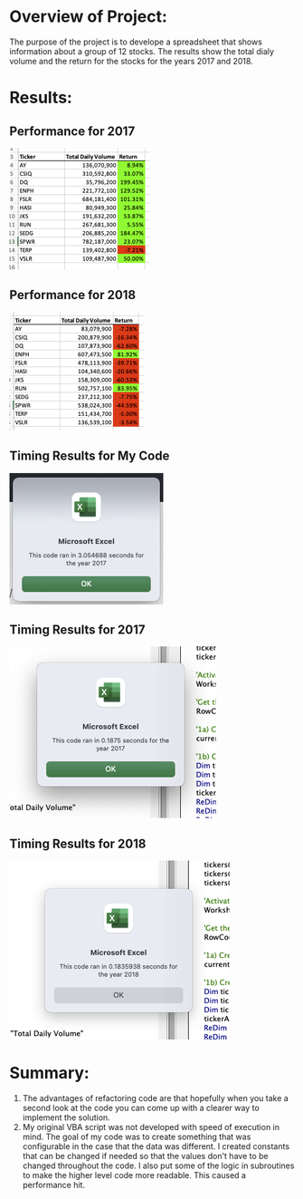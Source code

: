 # Overview of Project:
The purpose of the project is to develope a spreadsheet that shows information about a group of 12 stocks. The results show the total dialy volume and the return for the stocks for the years 2017 and 2018.
# Results:

## Performance for 2017

![Performance for 2017](Resources/Results2017.png)

## Performance for 2018

![Performance for 2018](Resources/Results2018.png)

## Timing Results for My Code

![Results for My Code](Resources/TimingResultsOfMyCode.png)

## Timing Results for 2017

![Result 2017](Resources/VBA_Challenge_2017.png)

## Timing Results for 2018

![Result 2018](Resources/VBA_Challenge_2018.png)

# Summary:
  1. The advantages of refactoring code are that hopefully when you take a second look at the code you can come up with a clearer way to implement the solution.
  2. My original VBA script was not developed with speed of execution in mind. The goal of my code was to create something that was configurable in the case that the data was different. I created constants that can be changed if needed so that the values don't have to be changed throughout the code. I also put some of the logic in subroutines to make the higher level code more readable. This caused a performance hit.
